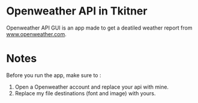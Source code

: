 # Openweather API in Tkitner

Openweather API GUI is an app made to get a deatiled weather report from www.openweather.com.

# Notes

Before you run the app, make sure to : 
1. Open a Openweather account and replace your api with mine.
2. Replace my file destinations (font and image) with yours.
